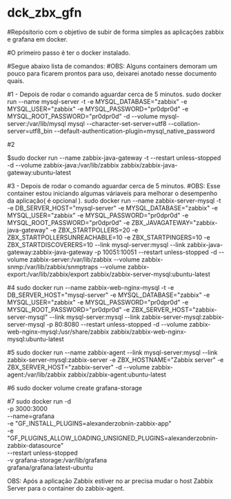# dck_zbx_gfn
#Repósitorio com o objetivo de subir de forma simples as aplicações zabbix e grafana em docker.


#O primeiro passo é ter o docker instalado.

#Segue abaixo lista de comandos:
#OBS: Alguns containers demoram um pouco para ficarem prontos para uso, deixarei anotado nesse documento quais.

#1 - Depois de rodar o comando aguardar cerca de 5 minutos.
sudo docker run --name mysql-server -t -e MYSQL_DATABASE="zabbix" -e MYSQL_USER="zabbix" -e MYSQL_PASSWORD="pr0dpr0d" -e MYSQL_ROOT_PASSWORD="pr0dpr0d" -d --volume mysql-server:/var/lib/mysql mysql --character-set-server=utf8 --collation-server=utf8_bin --default-authentication-plugin=mysql_native_password

#2


$sudo docker run --name zabbix-java-gateway -t --restart unless-stopped -d --volume zabbix-java:/var/lib/zabbix zabbix/zabbix-java-gateway:ubuntu-latest

#3 - Depois de rodar o comando aguardar cerca de 5 minutos.
#OBS: Esse container estou iniciando algumas váriaveis para melhorar o desempenho da aplicação( é opcional ).
sudo docker run --name zabbix-server-mysql -t -e DB_SERVER_HOST="mysql-server" -e MYSQL_DATABASE="zabbix" -e MYSQL_USER="zabbix" -e MYSQL_PASSWORD="pr0dpr0d" -e MYSQL_ROOT_PASSWORD="pr0dpr0d" -e ZBX_JAVAGATEWAY="zabbix-java-gateway" -e ZBX_STARTPOLLERS=20 -e ZBX_STARTPOLLERSUNREACHABLE=10 -e ZBX_STARTPINGERS=10 -e ZBX_STARTDISCOVERERS=10 --link mysql-server:mysql --link zabbix-java-gateway:zabbix-java-gateway -p 10051:10051 --restart unless-stopped -d --volume zabbix-server:/var/lib/zabbix --volume zabbix-snmp:/var/lib/zabbix/snmptraps --volume zabbix-export:/var/lib/zabbix/export zabbix/zabbix-server-mysql:ubuntu-latest

#4
sudo docker run --name zabbix-web-nginx-mysql -t -e DB_SERVER_HOST="mysql-server" -e MYSQL_DATABASE="zabbix" -e MYSQL_USER="zabbix" -e MYSQL_PASSWORD="pr0dpr0d" -e MYSQL_ROOT_PASSWORD="pr0dpr0d" -e ZBX_SERVER_HOST="zabbix-server-mysql" --link mysql-server:mysql --link zabbix-server-mysql:zabbix-server-mysql -p 80:8080 --restart unless-stopped -d --volume zabbix-web-nginx-mysql:/usr/share/zabbix zabbix/zabbix-web-nginx-mysql:ubuntu-latest

#5
sudo docker run --name zabbix-agent --link mysql-server:mysql --link zabbix-server-mysql:zabbix-server -e ZBX_HOSTNAME="Zabbix server" -e ZBX_SERVER_HOST="zabbix-server" -d --volume zabbix-agent:/var/lib/zabbix zabbix/zabbix-agent:ubuntu-latest

#6
sudo docker volume create grafana-storage

#7
sudo docker run -d \
     -p 3000:3000 \
      --name=grafana \
    -e "GF_INSTALL_PLUGINS=alexanderzobnin-zabbix-app" \
    -e "GF_PLUGINS_ALLOW_LOADING_UNSIGNED_PLUGINS=alexanderzobnin-zabbix-datasource" \
    --restart unless-stopped \
    -v grafana-storage:/var/lib/grafana \
       grafana/grafana:latest-ubuntu

OBS: Após a aplicação Zabbix estiver no ar precisa mudar o host Zabbix Server para o container do zabbix-agent.
